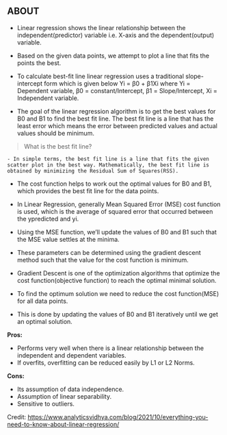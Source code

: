 ## ABOUT

- Linear regression shows the linear relationship between the independent(predictor) variable i.e. X-axis and the dependent(output) variable.
- Based on the given data points, we attempt to plot a line that fits the points the best.

- To calculate best-fit line linear regression uses a traditional slope-intercept form which is given below
  Yi = β0 + β1Xi
  where Yi = Dependent variable, β0 = constant/Intercept, β1 = Slope/Intercept, Xi = Independent variable.

- The goal of the linear regression algorithm is to get the best values for B0 and B1 to find the best fit line. The best fit line is a line that has the least error which means the error between predicted values and actual values should be minimum.

> What is the best fit line?

    - In simple terms, the best fit line is a line that fits the given scatter plot in the best way. Mathematically, the best fit line is obtained by minimizing the Residual Sum of Squares(RSS).

- The cost function helps to work out the optimal values for B0 and B1, which provides the best fit line for the data points.

- In Linear Regression, generally Mean Squared Error (MSE) cost function is used, which is the average of squared error that occurred between the ypredicted and yi.

- Using the MSE function, we’ll update the values of B0 and B1 such that the MSE value settles at the minima.

- These parameters can be determined using the gradient descent method such that the value for the cost function is minimum.

- Gradient Descent is one of the optimization algorithms that optimize the cost function(objective function) to reach the optimal minimal solution.

- To find the optimum solution we need to reduce the cost function(MSE) for all data points.

- This is done by updating the values of B0 and B1 iteratively until we get an optimal solution.

**Pros:**

- Performs very well when there is a linear relationship between the independent and dependent variables.
- If overfits, overfitting can be reduced easily by L1 or L2 Norms.

**Cons:**

- Its assumption of data independence.
- Assumption of linear separability.
- Sensitive to outliers.

Credit:
https://www.analyticsvidhya.com/blog/2021/10/everything-you-need-to-know-about-linear-regression/
